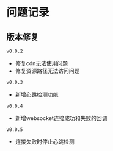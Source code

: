 # 问题记录

## 版本修复

`v0.0.2`
- 修复cdn无法使用问题
- 修复资源路径无法访问问题

`v0.0.3`
- 新增心跳检测功能

`v0.0.4`
- 新增websocket连接成功和失败的回调

`v0.0.5`
- 连接失败时停止心跳检测

